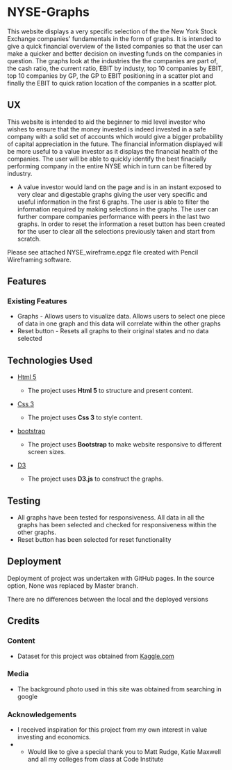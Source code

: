 # NYSE-Graphs

This website displays a very specific selection of the the New York Stock Exchange companies' fundamentals in the form of graphs. It is intended to give a quick financial overview of the listed companies so that the user can make a quicker and better decision on investing funds on the companies in question. The graphs look at the industries the the companies are part of, the cash ratio, the current ratio, EBIT by industy, top 10 companies by EBIT, top 10 companies by GP, the GP to EBIT positioning in a scatter plot and finally the EBIT to quick ration location of the companies in a scatter plot. 

## UX

This website is intended to aid the beginner to mid level investor who wishes to ensure that the money invested is indeed invested in a safe company with a solid set of accounts which would give a bigger probability of capital appreciation in the future. The financial information displayed will be more useful to a value investor as it displays the financial health of the companies. The user will be able to quickly identify the best finacially performing company in the entire NYSE which in turn can be filtered by industry. 

- A value investor would land on the page and is in an instant exposed to very clear and digestable graphs giving the user very specific and useful information in the first 6 graphs. The user is able to filter the information required by making selections in the graphs. The user can further compare companies performance with peers in the last two graphs. In order to reset the information a reset button has been created for the user to clear all the selections previously taken and start from scratch.  

Please see attached NYSE_wireframe.epgz file created with Pencil Wireframing software. 

## Features

### Existing Features
- Graphs - Allows users to visualize data. Allows users to select one piece of data in one graph and this data will correlate within the other graphs 
- Reset button - Resets all graphs to their original states and no data selected

## Technologies Used

- [Html 5](https://www.w3.org/TR/html5/)
    - The project uses **Html 5** to structure and present content.

- [Css 3](https://www.w3.org/Style/CSS/Overview.en.html)
    - The project uses **Css 3** to style content.

- [bootstrap](https://getbootstrap.com/)
    - The project uses **Bootstrap** to make website responsive to different screen sizes.

- [D3](https://d3js.org/)
    - The project uses **D3.js** to construct the graphs.


## Testing

- All graphs have been tested for responsiveness. All data in all the graphs has been selected and checked for responsiveness within the other graphs.
- Reset button has been selected for reset functionality

## Deployment

Deployment of project was undertaken with GitHub pages. In the source option, None was replaced by Master branch. 

There are no differences between the local and the deployed versions

## Credits

### Content
- Dataset for this project was obtained from [Kaggle.com](https://www.kaggle.com/mthorn88/nyse-stock-prediction/data)

### Media
- The background photo used in this site was obtained from searching in google

### Acknowledgements

- I received inspiration for this project from my own interest in value investing and economics. 
- - Would like to give a special thank you to Matt Rudge, Katie Maxwell and all my colleges from class at Code Institute

